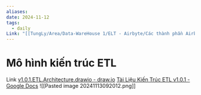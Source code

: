 ```yaml
---
aliases: 
date: 2024-11-12
tags:
  - daily
Link: "[[TungLy/Area/Data-WareHouse 1/ELT - Airbyte/Các thành phần Airbyte]]"
---
```


# Mô hình kiến trúc ETL
Link [v1.0.1.ETL.Architecture.drawio - draw.io](https://app.diagrams.net/#G13YUDD9wdQ9pyXtHJW0X0namAlf1PTORV#%7B%22pageId%22%3A%22SydKPcMjsuP2SKxgac9M%22%7D)
[Tài Liệu Kiến Trúc ETL v1.0.1 - Google Docs](https://docs.google.com/document/d/1LUdtd_wyYEPbGFmsSduRIDIfJzOh6BVeH0WXZT8E8_I/edit?tab=t.0#heading=h.68adsnzi6piq)
![[Pasted image 20241113092012.png]]